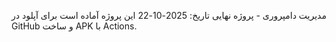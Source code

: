 مدیریت دامپروری - پروژه نهایی
تاریخ: 2025-10-22
این پروژه آماده است برای آپلود در GitHub و ساخت APK با Actions.